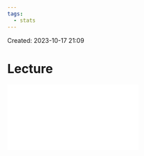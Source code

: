 ```yaml
---
tags:
  - stats
---
```

Created: 2023-10-17 21:09
# Lecture

![](/img/customer-analytics/PLS-SEM_Ia-Introduction-to-PLS-SEM-and-model-specification.pdf)